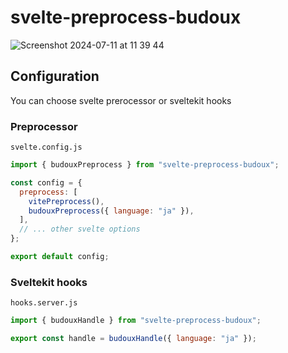 # svelte-preprocess-budoux

![Screenshot 2024-07-11 at 11 39 44](https://github.com/ryoppippi/svelte-preprocess-budoux/assets/1560508/03fd68d9-58fc-445b-8186-a42f22114ae2)


## Configuration

You can choose svelte prerocessor or sveltekit hooks

### Preprocessor 
`svelte.config.js`

```js
import { budouxPreprocess } from "svelte-preprocess-budoux";

const config = {
  preprocess: [
    vitePreprocess(),
    budouxPreprocess({ language: "ja" }),
  ],
  // ... other svelte options
};

export default config;
```

### Sveltekit hooks

`hooks.server.js`

```js
import { budouxHandle } from "svelte-preprocess-budoux";

export const handle = budouxHandle({ language: "ja" });
```

